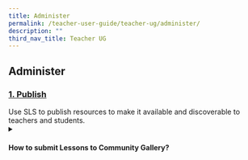 ```yaml
---
title: Administer
permalink: /teacher-user-guide/teacher-ug/administer/
description: ""
third_nav_title: Teacher UG
---
```

## Administer

<h3><a id="publish" target="_blank" href="/teacher-user-guide/publish/index">1. Publish</a></h3>
Use SLS to publish resources to make it available and discoverable to teachers and students.

<details><summary><h4>How to submit Lessons to Community Gallery?</h4></summary>
	
<ul>
  <li><a target="_blank" href="https://www.notion.so/Submit-Lessons-3eef2c35ee5a4c589ef37aaba50baf9c">Submit Lessons</a></li>
  <li><a target="_blank" href="https://www.notion.so/Resubmit-Lessons-a14e2604a378428996de0e4024b7f100">Resubmit Lessons</a></li>
  <li><a target="_blank" href="https://www.notion.so/Copyright-Guidelines-for-Submission-232b6d03faa84fdf9ce0ffb5d70dc052">Copyright Guidelines for Submission</a></li>
</ul>
</details>